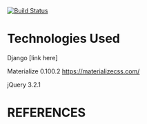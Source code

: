 [![Build Status](https://travis-ci.org/dhamma1991/milestone-project-4.svg?branch=master)](https://travis-ci.org/dhamma1991/milestone-project-4)

# Technologies Used
Django
[link here]

Materialize 0.100.2
https://materializecss.com/

jQuery 3.2.1

# REFERENCES